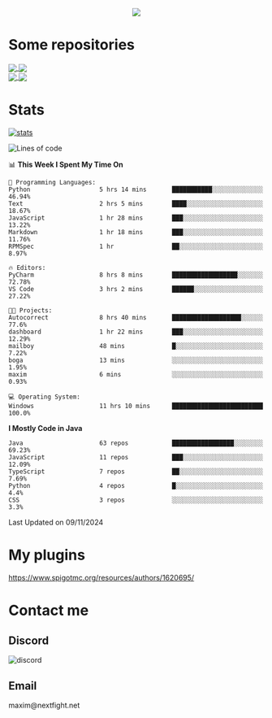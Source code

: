 <p align="center">
  <a href="https://github.com/max1mde">
    <img src="https://readme-typing-svg.demolab.com?font=Permanent+Marker&size=30&duration=4100&color=8C63F7&center=true&multiline=true&random=false&width=749&height=105&lines=Здрасти!;My+name+is+Maxim" /></a>
</p>

<div align="left">

<h1>Some repositories</h1>
<a href="https://github.com/max1mde/FancyPhysics">
  <img align="center" src="https://denvercoder1-github-readme-stats.vercel.app/api/pin/?username=max1mde&repo=FancyPhysics&theme=react&bg_color=1F222E&title_color=8C63F7&hide_border=true&icon_color=F8D866&show_icons=true" />
</a>
<a href="https://github.com/max1mde/ChatBubblesAPI">
  <img align="center" src="https://denvercoder1-github-readme-stats.vercel.app/api/pin/?username=max1mde&repo=ChatBubblesAPI&theme=react&bg_color=1F222E&title_color=8C63F7&hide_border=true&icon_color=F8D866&show_icons=true" />
</a>
<br>
<a href="https://github.com/max1mde/HologramAPI">
  <img align="center" src="https://denvercoder1-github-readme-stats.vercel.app/api/pin/?username=max1mde&repo=HologramAPI&theme=react&bg_color=1F222E&title_color=8C63F7&hide_border=true&icon_color=F8D866&show_icons=true" />
</a>
<a href="https://github.com/max1mde/FIX">
  <img align="center" src="https://denvercoder1-github-readme-stats.vercel.app/api/pin/?username=max1mde&repo=FIX&theme=react&bg_color=1F222E&title_color=8C63F7&hide_border=true&icon_color=F8D866&show_icons=true" />
</a>


<h1>Stats</h1>
<p>
  <a href="https://github.com/max1mde">
    <img src="https://github-readme-stats.vercel.app/api?username=max1mde&theme=tokyonight&show_icons=true&layout=compact" alt="stats" /></a>
</p>
</div>

<!--START_SECTION:waka-->
![Lines of code](https://img.shields.io/badge/From%20Hello%20World%20I%27ve%20Written-795394%20lines%20of%20code-blue)

📊 **This Week I Spent My Time On** 

```text
💬 Programming Languages: 
Python                   5 hrs 14 mins       ███████████░░░░░░░░░░░░░░   46.94% 
Text                     2 hrs 5 mins        ████░░░░░░░░░░░░░░░░░░░░░   18.67% 
JavaScript               1 hr 28 mins        ███░░░░░░░░░░░░░░░░░░░░░░   13.22% 
Markdown                 1 hr 18 mins        ███░░░░░░░░░░░░░░░░░░░░░░   11.76% 
RPMSpec                  1 hr                ██░░░░░░░░░░░░░░░░░░░░░░░   8.97%

🔥 Editors: 
PyCharm                  8 hrs 8 mins        ██████████████████░░░░░░░   72.78% 
VS Code                  3 hrs 2 mins        ██████░░░░░░░░░░░░░░░░░░░   27.22%

🐱‍💻 Projects: 
Autocorrect              8 hrs 40 mins       ███████████████████░░░░░░   77.6% 
dashboard                1 hr 22 mins        ███░░░░░░░░░░░░░░░░░░░░░░   12.29% 
mailboy                  48 mins             █░░░░░░░░░░░░░░░░░░░░░░░░   7.22% 
boga                     13 mins             ░░░░░░░░░░░░░░░░░░░░░░░░░   1.95% 
maxim                    6 mins              ░░░░░░░░░░░░░░░░░░░░░░░░░   0.93%

💻 Operating System: 
Windows                  11 hrs 10 mins      █████████████████████████   100.0%

```

**I Mostly Code in Java** 

```text
Java                     63 repos            █████████████████░░░░░░░░   69.23% 
JavaScript               11 repos            ███░░░░░░░░░░░░░░░░░░░░░░   12.09% 
TypeScript               7 repos             ██░░░░░░░░░░░░░░░░░░░░░░░   7.69% 
Python                   4 repos             █░░░░░░░░░░░░░░░░░░░░░░░░   4.4% 
CSS                      3 repos             ░░░░░░░░░░░░░░░░░░░░░░░░░   3.3%

```



 Last Updated on 09/11/2024
<!--END_SECTION:waka-->

# My plugins
https://www.spigotmc.org/resources/authors/1620695/

<h1>Contact me</h1>

<h2>Discord</h2>  
<img src="https://lanyard.cnrad.dev/api/759334613335670805" alt="discord">

<h2>Email</h2>  
maxim@nextfight.net


